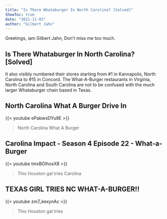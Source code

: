 ```yaml
---
title: "Is There Whataburger In North Carolina? [Solved]"
ShowToc: true 
date: "2021-11-03"
author: "Gilbert Jahn" 
---
```


Greetings, iam Gilbert Jahn, Don’t miss me too much.
## Is There Whataburger In North Carolina? [Solved]
It also visibly numbered their stores starting from #1 in Kannapolis, North Carolina to #15 in Concord. The What-A-Burger restaurants in Virginia, North Carolina and South Carolina are not to be confused with the much larger Whataburger chain based in Texas.

## North Carolina What A Burger Drive In
{{< youtube ePabwxDYu9E >}}
>North Carolina What A Burger

## Carolina Impact - Season 4 Episode 22 - What-a-Burger
{{< youtube tmxBOlhosX8 >}}
>This Houston gal tries Carolina 

## TEXAS GIRL TRIES NC WHAT-A-BURGER!!
{{< youtube zm7_kexynAc >}}
>This Houston gal tries 

